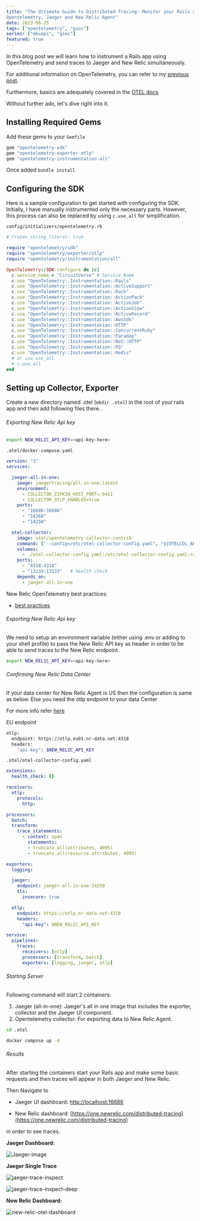 ```yaml
---
title: "The Ultimate Guide to Distributed Tracing: Monitor your Rails app using
Opentelemetry, Jaeger and New Relic Agent"
date: 2023-06-25
tags: ["opentelemetry", "gsoc"]
series: ["devops", "gsoc"]
featured: true
---
```


In this blog post we will learn how to instrument a Rails app using OpenTelemetry and
send traces to Jaeger and New Relic simultaneously.

For additional information on OpenTelemetry, you can refer to my [previous post]().

Furthermore, basics are adequately covered in the [OTEL docs](https://opentelemetry.io/docs/what-is-opentelemetry/)

Without further ado, let's dive right into it.

## Installing Required Gems

Add these gems to your `Gemfile`

```ruby
gem "opentelemetry-sdk"
gem "opentelemetry-exporter-otlp"
gem "opentelemetry-instrumentation-all"
```

Once added  `bundle install`


## Configuring the SDK

Here is a sample configuration to get started with configuring the SDK. Initially, I have manually instrumented only 
the necessary parts. However, this process can also be replaced by using `c.use_all` for simplification.

`config/initializers/opentelemetry.rb`


```ruby
# frozen_string_literal: true

require "opentelemetry/sdk"
require "opentelemetry/exporter/otlp"
require "opentelemetry/instrumentation/all"

OpenTelemetry::SDK.configure do |c|
  c.service_name = "CircuitVerse" # Service Name
  c.use "OpenTelemetry::Instrumentation::Rails"
  c.use "OpenTelemetry::Instrumentation::ActiveSupport"
  c.use "OpenTelemetry::Instrumentation::Rack"
  c.use "OpenTelemetry::Instrumentation::ActionPack"
  c.use "OpenTelemetry::Instrumentation::ActiveJob"
  c.use "OpenTelemetry::Instrumentation::ActionView"
  c.use "OpenTelemetry::Instrumentation::ActiveRecord"
  c.use "OpenTelemetry::Instrumentation::AwsSdk"
  c.use "OpenTelemetry::Instrumentation::HTTP"
  c.use "OpenTelemetry::Instrumentation::ConcurrentRuby"
  c.use "OpenTelemetry::Instrumentation::Faraday"
  c.use "OpenTelemetry::Instrumentation::Net::HTTP"
  c.use "OpenTelemetry::Instrumentation::PG"
  c.use "OpenTelemetry::Instrumentation::Redis"
  # or use use_all
  # c.use_all
end
```

## Setting up Collector, Exporter

Create a new directory named .otel (`mkdir .otel`) in the root of your rails app and then add following files there..

###### Exporting New Relic Api key

```bash
export NEW_RELIC_API_KEY=<api-key-here>
```

`.otel/docker-compose.yaml`


```yaml
version: "3"
services:

  jaeger-all-in-one:
    image: jaegertracing/all-in-one:latest
    environment:
      - COLLECTOR_ZIPKIN_HOST_PORT=:9411
      - COLLECTOR_OTLP_ENABLED=true
    ports:
      - "16686:16686"
      - "14268"
      - "14250"

  otel-collector:
    image: otel/opentelemetry-collector-contrib
    command: ["--config=/etc/otel-collector-config.yaml", "${OTELCOL_ARGS}"]
    volumes:
      - ./otel-collector-config.yaml:/etc/otel-collector-config.yaml:ro
    ports:
      - "4318:4318"        
	  - "13133:13133"   # health check
    depends_on:
      - jaeger-all-in-one
```


New Relic OpenTelemetry best practices:
- [best practices](https://docs.newrelic.com/docs/more-integrations/open-source-telemetry-integrations/opentelemetry/best-practices/opentelemetry-best-practices-overview/)

###### Exporting New Relic Api key

We need to setup an environment variable (either using .env or adding to your shell profile) to pass the New Relic API key
as header in order to be able to send traces to the New Relic endpoint.

```bash
export NEW_RELIC_API_KEY=<api-key-here>
```

###### Confirming New Relic Data Center 

If your data center for New Relic Agent is US then the configuration is same as below. Else you need the otlp endpoint to
your data Center

For more info refer [here](https://docs.newrelic.com/docs/more-integrations/open-source-telemetry-integrations/opentelemetry/get-started/opentelemetry-set-up-your-app/#review-settings)

EU endpoint

```bash
otlp:
  endpoint: https://otlp.eu01.nr-data.net:4318
  headers:
	"api-key": $NEW_RELIC_API_KEY
```


`.otel/otel-collector-config.yaml`


```yaml
extensions:
  health_check: {}

receivers:
  otlp:
    protocols:
      http:

processors:
  batch:
  transform:
    trace_statements:
      - context: span
        statements:
        - truncate_all(attributes, 4095)
        - truncate_all(resource.attributes, 4095)

exporters:
  logging:

  jaeger:
    endpoint: jaeger-all-in-one:14250
    tls:
      insecure: true

  otlp:
    endpoint: https://otlp.nr-data.net:4318
    headers:
      "api-key": $NEW_RELIC_API_KEY

service:
  pipelines:
    traces:
      receivers: [otlp]
      processors: [transform, batch]
      exporters: [logging, jaeger, otlp]

```


###### Starting Server 

Following command will start 2 containers:

1. Jaeger (all-in-one): Jaeger's all in one image that includes the exporter, collector and the Jaeger UI component.
2. Opentelemetry collector: For exporting data to New Relic Agent.

```bash
cd .otel

docker compose up -d
```


###### Results

After starting the containers start your Rails app and make some basic requests and then traces will appear in both Jaeger
and New Relic.


Then Navigate to 

- Jaeger UI dashboard: [http://localhost:16686](http://localhost:16686)

- New Relic dashboard: [https://one.newrelic.com/distributed-tracing](https://one.newrelic.com/distributed-tracing)

in order to see traces.


**Jaeger Dashboard:**

![Jaeger-image](/images/jaeger-dashboard.png)


**Jaeger Single Trace**

![jaeger-trace-inspect](/images/jaeger-trace-inspect.png)

![jaeger-trace-inspect-deep](/images/jaeger-trace-inspect-deep.png)



**New Relic Dashboard:**

![new-relic-otel-dashboard](/images/new-relic-otel-dashboard.png)

